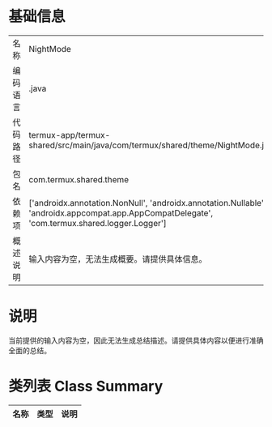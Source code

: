 # 基础信息

|      |      |
|------|------|
| 名称 | NightMode |
| 编码语言 | .java |
| 代码路径 | termux-app/termux-shared/src/main/java/com/termux/shared/theme/NightMode.java |
| 包名 | com.termux.shared.theme |
| 依赖项 | ['androidx.annotation.NonNull', 'androidx.annotation.Nullable', 'androidx.appcompat.app.AppCompatDelegate', 'com.termux.shared.logger.Logger'] |
| 概述说明 | 输入内容为空，无法生成概要。请提供具体信息。 |

# 说明

当前提供的输入内容为空，因此无法生成总结描述。请提供具体内容以便进行准确全面的总结。

# 类列表 Class Summary

| 名称   | 类型  | 说明 |
|-------|------|-------------|




